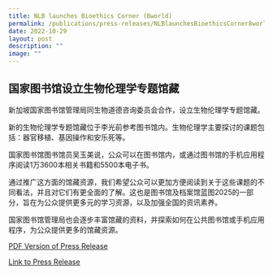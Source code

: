 ```yaml
---
title: NLB launches Bioethics Corner (8world)
permalink: /publications/press-releases/NLBlaunchesBioethicsCorner8world/
date: 2022-10-29
layout: post
description: ""
image: ""
---
```


国家图书馆设立生物伦理学专题馆藏
----------------

新加坡国家图书馆管理局同生物道德咨询委员会合作，设立生物伦理学专题馆藏。

新的生物伦理学专题馆藏位于李光前参考图书馆内。生物伦理学主要探讨的课题包括：器官移植、基因操作和安乐死等。

国家图书馆图书馆员吴玉美说，公众可以在图书馆内，或通过图书馆的手机应用程序阅读1万3600本相关书籍和5500本电子书。

通过推广这方面的馆藏资源，我们希望公众可以更加方便阅读到关于这些课题的不同看法，并且对它们有更全面的了解。这也是图书馆及档案馆蓝图2025的一部分，旨在为公众提供更多元的学习资源，以及加强全国的资讯素养。

国家图书馆管理局也会逐步丰富馆藏的资料，并探索如何在公共图书馆或手机应用程序，为公众提供更多的馆藏资源。

[PDF Version of Press Release](/files/publications/press-releases/8world%20article%20on%20Bioethics%20Corner.pdf)

[Link to Press Release](https://www.8world.com/singapore/nlb-partnering-with-bioethics-advisory-committee-bring-resources-on-bioethics-1958496)